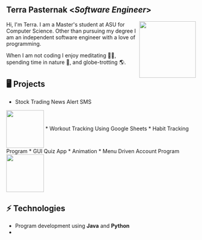 <h2> Terra Pasternak <<i>Software Engineer</i>></h2>

<img align='right' src='https://user-images.githubusercontent.com/120615847/210158191-56262296-8789-4980-beb7-9c4b8c9031ef.jpg' width='150"'> 

Hi, I'm Terra. I am a Master's student at ASU for Computer Science. Other than pursuing my degree I am an independent
software engineer with a love of programming. 

When I am not coding I enjoy meditating 🧘‍♀️, spending time in nature 🌳, and globe-trotting 🌎.

## 🖥️ Projects
* Stock Trading News Alert SMS
<img align='center' src='https://user-images.githubusercontent.com/120615847/210158338-0d1c6f53-1530-421d-b284-27f10e28943c.jpg' width='100"'>
* Workout Tracking Using Google Sheets
* Habit Tracking Program
* GUI Quiz App
* Animation
* Menu Driven Account Program
<img align='center' src='https://user-images.githubusercontent.com/120615847/210158340-57cd1eaf-c32f-4dc8-8078-8980d9cd51d2.jpg' width='100"'>

## ⚡ Technologies
- Program development using **Java** and **Python**
- 


<!--
**tpaster/tpaster** is a ✨ _special_ ✨ repository because its `README.md` (this file) appears on your GitHub profile.

- 📫 How to reach me: ...
- 😄 Pronouns: ...
- ⚡ Fun fact: ...
-->
